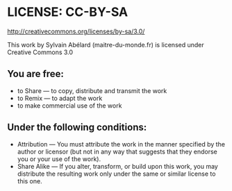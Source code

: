 # LICENSE: CC-BY-SA
http://creativecommons.org/licenses/by-sa/3.0/

This work by Sylvain Abélard (maitre-du-monde.fr) is licensed under Creative Commons 3.0

## You are free:
* to Share — to copy, distribute and transmit the work
* to Remix — to adapt the work
* to make commercial use of the work

## Under the following conditions:
* Attribution
    — You must attribute the work in the manner specified by the author or licensor
      (but not in any way that suggests that they endorse you or your use of the work).
* Share Alike
    — If you alter, transform, or build upon this work, you may distribute the resulting
       work only under the same or similar license to this one.


